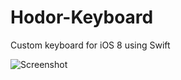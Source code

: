 Hodor-Keyboard
==============

Custom keyboard for iOS 8 using Swift


![Screenshot](https://raw.githubusercontent.com/jonomuller/Hodor-Keyboard/master/IMG_2168.PNG)
